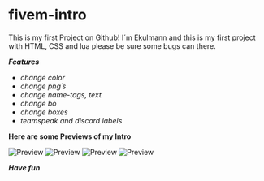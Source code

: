 # fivem-intro
This is my first Project on Github! I´m Ekulmann and this is my first project with HTML, CSS and lua please be sure some bugs can there.

***Features***
<br>
- *change color*
- *change png´s*
- *change name-tags, text*
- *change bo*
- *change boxes*
- *teamspeak and discord labels*

**Here are some Previews of my Intro** 

![Preview](https://media.discordapp.net/attachments/823591769001689159/879369181479452713/nOice.PNG?width=877&height=676)
![Preview](https://media.discordapp.net/attachments/823591769001689159/879368510785060905/loading2.jpg)
![Preview](https://media.discordapp.net/attachments/823591769001689159/879370083154161704/LUL.PNG?width=816&height=676)
![Preview](https://media.discordapp.net/attachments/823591769001689159/879374883719618611/Teamspeak_Logo.png)

***Have fun***
